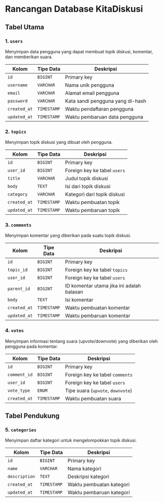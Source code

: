# Rancangan Database KitaDiskusi

## Tabel Utama

### 1. `users`
Menyimpan data pengguna yang dapat membuat topik diskusi, komentar, dan memberikan suara.

| Kolom            | Tipe Data    | Deskripsi                                         |
|------------------|--------------|---------------------------------------------------|
| `id`             | `BIGINT`     | Primary key                                       |
| `username`       | `VARCHAR`    | Nama unik pengguna                                |
| `email`          | `VARCHAR`    | Alamat email pengguna                             |
| `password`       | `VARCHAR`    | Kata sandi pengguna yang di-hash                  |
| `created_at`     | `TIMESTAMP`  | Waktu pendaftaran pengguna                        |
| `updated_at`     | `TIMESTAMP`  | Waktu pembaruan data pengguna                     |

### 2. `topics`
Menyimpan topik diskusi yang dibuat oleh pengguna.

| Kolom            | Tipe Data    | Deskripsi                                         |
|------------------|--------------|---------------------------------------------------|
| `id`             | `BIGINT`     | Primary key                                       |
| `user_id`        | `BIGINT`     | Foreign key ke tabel `users`                      |
| `title`          | `VARCHAR`    | Judul topik diskusi                               |
| `body`           | `TEXT`       | Isi dari topik diskusi                            |
| `category`       | `VARCHAR`    | Kategori dari topik diskusi                       |
| `created_at`     | `TIMESTAMP`  | Waktu pembuatan topik                             |
| `updated_at`     | `TIMESTAMP`  | Waktu pembaruan topik                             |

### 3. `comments`
Menyimpan komentar yang diberikan pada suatu topik diskusi.

| Kolom            | Tipe Data    | Deskripsi                                         |
|------------------|--------------|---------------------------------------------------|
| `id`             | `BIGINT`     | Primary key                                       |
| `topic_id`       | `BIGINT`     | Foreign key ke tabel `topics`                     |
| `user_id`        | `BIGINT`     | Foreign key ke tabel `users`                      |
| `parent_id`      | `BIGINT`     | ID komentar utama jika ini adalah balasan         |
| `body`           | `TEXT`       | Isi komentar                                      |
| `created_at`     | `TIMESTAMP`  | Waktu pembuatan komentar                          |
| `updated_at`     | `TIMESTAMP`  | Waktu pembaruan komentar                          |

### 4. `votes`
Menyimpan informasi tentang suara (upvote/downvote) yang diberikan oleh pengguna pada komentar.

| Kolom            | Tipe Data    | Deskripsi                                         |
|------------------|--------------|---------------------------------------------------|
| `id`             | `BIGINT`     | Primary key                                       |
| `comment_id`     | `BIGINT`     | Foreign key ke tabel `comments`                   |
| `user_id`        | `BIGINT`     | Foreign key ke tabel `users`                      |
| `vote_type`      | `ENUM`       | Tipe suara (`upvote`, `downvote`)                 |
| `created_at`     | `TIMESTAMP`  | Waktu pembuatan suara                             |

## Tabel Pendukung

### 5. `categories`
Menyimpan daftar kategori untuk mengelompokkan topik diskusi.

| Kolom            | Tipe Data    | Deskripsi                                         |
|------------------|--------------|---------------------------------------------------|
| `id`             | `BIGINT`     | Primary key                                       |
| `name`           | `VARCHAR`    | Nama kategori                                     |
| `description`    | `TEXT`       | Deskripsi kategori                                |
| `created_at`     | `TIMESTAMP`  | Waktu pembuatan kategori                          |
| `updated_at`     | `TIMESTAMP`  | Waktu pembaruan kategori                          |